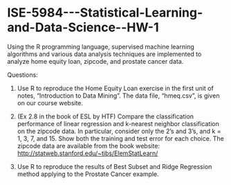 # ISE-5984---Statistical-Learning-and-Data-Science--HW-1
Using the R programming language, supervised machine learning algorithms and various data analysis techniques are implemented to analyze home equity loan, zipcode, and prostate cancer data.

Questions:

1. Use R to reproduce the Home Equity Loan exercise in the first unit of notes, “Introduction to Data Mining”. The data file, “hmeq.csv”, is given on our course website.

2. (Ex 2.8 in the book of ESL by HTF)
Compare the classification performance of linear regression and k-nearest neighbor classification on the zipcode data. In particular, consider only the 2’s and 3’s, and k = 1, 3, 7, and 15. Show both the training and test error for each choice. The zipcode data are available from the book website: http://statweb.stanford.edu/~tibs/ElemStatLearn/

3. Use R to reproduce the results of Best Subset and Ridge Regression method applying to the Prostate Cancer example.
